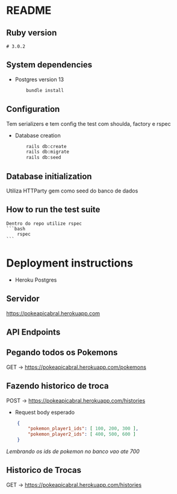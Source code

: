 # README

## Ruby version
    # 3.0.2
## System dependencies
    
- Postgres version 13 

    ```bash
        bundle install 
    ```

## Configuration

Tem serializers e tem config the test com shoulda, factory e rspec

* Database creation

    ```bash
        rails db:create
        rails db:migrate
        rails db:seed
    ```

## Database initialization

Utiliza HTTParty gem como seed do banco de dados

## How to run the test suite

    Dentro do repo utilize rspec
    ```bash
        rspec
    ```

# Deployment instructions

-  Heroku Postgres

## Servidor 

https://pokeapicabral.herokuapp.com



## API Endpoints 
## Pegando todos os Pokemons 
GET -> https://pokeapicabral.herokuapp.com/pokemons
## Fazendo historico de troca
POST -> https://pokeapicabral.herokuapp.com/histories
        
- Request body esperado 
```json
    {
        "pokemon_player1_ids": [ 100, 200, 300 ],
        "pokemon_player2_ids": [ 400, 500, 600 ]
    } 
```
*Lembrando os ids de pokemon no banco vao ate 700*
## Historico de Trocas 
GET -> https://pokeapicabral.herokuapp.com/histories
